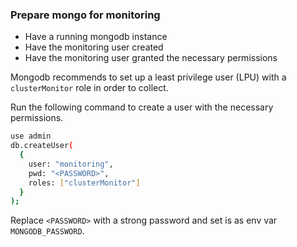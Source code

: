 ### Prepare mongo for monitoring

- Have a running mongodb instance
- Have the monitoring user created
- Have the monitoring user granted the necessary permissions

Mongodb recommends to set up a least privilege user (LPU) with a `clusterMonitor` role in order to collect.

Run the following command to create a user with the necessary permissions.

```bash
use admin
db.createUser(
  {
    user: "monitoring",
    pwd: "<PASSWORD>",
    roles: ["clusterMonitor"]
  }
);
```

Replace `<PASSWORD>` with a strong password and set is as env var `MONGODB_PASSWORD`.
